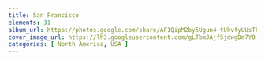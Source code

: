 ```yaml
---
title: San Francisco
elements: 31
album_url: https://photos.google.com/share/AF1QipM2by5Ugun4-tUkvfyUUsTFEhFmEcABhlSlZhrgYQf7yMx-UFRYV96ytCKk6Bzfuw?key=QUZzVjdsd24wQUYwbzFaV1ZOcHFnN1BGZGpGLVRR
cover_image_url: https://lh3.googleusercontent.com/gLTbmJAjfSjdwgDm7Y8-z0JcHaZPBAgRY95uQiQPHLiXFMzplTisv1z-Lxl69G63qhejaRvXqFi3s8JioGhY4zBocHWLxXkioEjI_4fh2QTnYnaEbbVdH5Ja-Ehd2JYIvxlQM1dbkJ0EwrD6YBUUWsrq5xuzDhjMvYLPD2SpBuApToLAkIbAI2QHo5llDVcoTM5UOodUS17Z-T4_NhxdK_coAfLcAZEigeh6LY9f4KL0v1J6KC5vgD77TA_4Tkn475UbRGL_-gaRjRQjM6jRpRyeQo-CRRDD7vacEBxb7lMeoMkqoozaRMv9pBGdOCGucmiOWlR82B4-mZk5ujx3VuOSmvMQ1ANZxCQhriTJ5ZlhBb5afdUAnLCY6B-dYQ_aj1vw4YCAtm39zE5q5CQvOqcSkrGI9rACDXZvuARGhqrBgLuJjrJV3NLsett-N3Q_4ucV0aStjcl7KZloePK3xYKR5SksswdAezAatQrn45KRKSm3P5HYcPSBKpeQFB4bKQiBNzM1p_RPk5sA2ahkwkOEtsbc8hXNGkOFKuTZFp17G3BhEIP6KllGBhi97Kket02a5lgcZlVvQ2pUWQyi-rKl2WDkaqhGDReU5_t_2DvBIV4jRCsjO6EXemOg3Z-RFyoblIgTkrvucT6584w8lLLxFw=s195-p-k-no
categories: [ North America, USA ]
---
```

